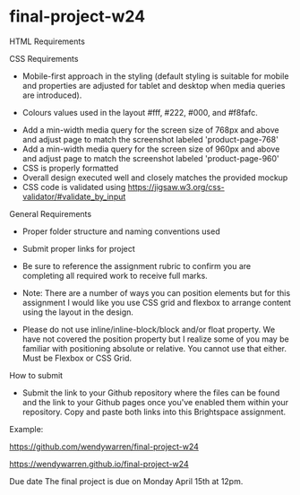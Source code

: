 # final-project-w24
HTML Requirements

<!-- - Create an index.html file and include the html boilerplate for correct document structure -->
<!-- - The proper syntax used where required such as navigation, lists, sections, header, footer, paragraphs, div, etc. -->
<!-- - HTML contains all the elements as per the provided mock-up -->
<!-- - HTML elements have adequate use of attributes (id and classes) and structured in a way that sets you up for styling your css efficiently -->
<!-- - HTML code is validated using https://validator.w3.org/#validate_by_input -->
<!-- - HTML is properly formatted - neatly spaced and indented -->

CSS Requirements

<!-- - Create a separate folder for your CSS file and place style.css within it. -->
- Mobile-first approach in the styling (default styling is suitable for mobile and properties are adjusted for tablet and desktop when media queries are introduced).
<!-- - The maximum width of the container is 1200px -->
<!-- - Use the 'Poppins' Google font for the webpage -->
- Colours values used in the layout #fff, #222, #000,  and #f8fafc.
<!-- - Font sizes for heading levels:
    h1 = 2.027rem
    h2 = 1.802rem
    h3 = 1.266rem -->
<!-- - Use of CSS Grid properties for a minimum of one element -->
<!-- - Use of CSS Flexbox properties for a minimum of one element  -->
<!-- - No inline styles are used in the CSS *see note below -->
- Add a min-width media query for the screen size of 768px and above and adjust page to match the screenshot labeled 'product-page-768'
- Add a min-width media query for the screen size of 960px and above and adjust page to match the screenshot labeled 'product-page-960'
- CSS is properly formatted
- Overall design executed well and closely matches the provided mockup
- CSS code is validated using https://jigsaw.w3.org/css-validator/#validate_by_input

General Requirements

- Proper folder structure and naming conventions used
- Submit proper links for project
- Be sure to reference the assignment rubric to confirm you are completing all required work to receive full marks.

- Note: There are a number of ways you can position elements but for this assignment I would like you use CSS grid and flexbox to arrange content using the layout in the design.

- Please do not use inline/inline-block/block and/or float property. We have not covered the position property but I realize some of you may be familiar with positioning absolute or relative. You cannot use that either. Must be Flexbox or CSS Grid.

How to submit

- Submit the link to your Github repository where the files can be found and the link to your Github pages once you've enabled them within your repository. Copy and paste both links into this Brightspace assignment.

Example:

https://github.com/wendywarren/final-project-w24

https://wendywarren.github.io/final-project-w24

Due date
The final project is due on Monday April 15th at 12pm.